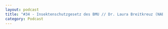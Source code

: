 ```yaml
---
layout: podcast
title: "#34 - Insektenschutzgesetz des BMU // Dr. Laura Breitkreuz (NABU)"
category: Podcast
---
```


<p><script class="podigee-podcast-player" src="https://cdn.podigee.com/podcast-player/javascripts/podigee-podcast-player.js" data-configuration="https://interviews-4-future.podigee.io/34-i4f/embed?context=external"></script></p>
